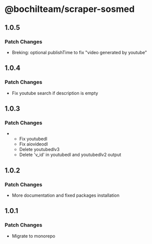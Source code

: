 # @bochilteam/scraper-sosmed

## 1.0.5

### Patch Changes

- Breking: optional publishTime to fix "video generated by youtube"

## 1.0.4

### Patch Changes

- Fix youtube search if description is empty

## 1.0.3

### Patch Changes

- - Fix youtubedl
  - Fix aiovideodl
  - Delete youtubedlv3
  - Delete 'v_id' in youtubedl and youtubedlv2 output

## 1.0.2

### Patch Changes

- More documentation and fixed packages installation

## 1.0.1

### Patch Changes

- Migrate to monorepo
